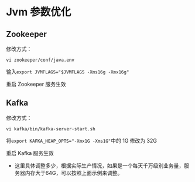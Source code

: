 #  Jvm 参数优化



## Zookeeper

修改方式：

`vi zookeeper/conf/java.env`

输入`export JVMFLAGS="$JVMFLAGS -Xms16g -Xmx16g"`

重启 Zookeeper 服务生效

## Kafka

修改方式：

`vi kafka/bin/kafka-server-start.sh`

将`export KAFKA_HEAP_OPTS="-Xmx1G -Xms1G"`中的 1G 修改为 32G

重启 Kafka 服务生效



- 这里具体调整多少，根据实际生产情况，如果是一个每天千万级别业务量，服务器内存大于64G，可以按照上面示例来调整。